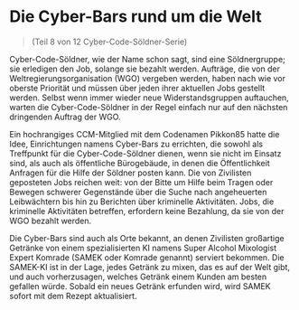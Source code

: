 # Die Cyber-Bars rund um die Welt
> (Teil 8 von 12 Cyber-Code-Söldner-Serie)

Cyber-Code-Söldner, wie der Name schon sagt, sind eine Söldnergruppe; sie erledigen den Job, solange sie bezahlt werden. Aufträge, die von der Weltregierungsorganisation (WGO) vergeben werden, haben nach wie vor oberste Priorität und müssen über jeden ihrer aktuellen Jobs gestellt werden. Selbst wenn immer wieder neue Widerstandsgruppen auftauchen, warten die Cyber-Code-Söldner in der Regel einfach nur auf den nächsten dringenden Auftrag der WGO.

Ein hochrangiges CCM-Mitglied mit dem Codenamen Pikkon85 hatte die Idee, Einrichtungen namens Cyber-Bars zu errichten, die sowohl als Treffpunkt für die Cyber-Code-Söldner dienen, wenn sie nicht im Einsatz sind, als auch als öffentliche Bürogebäude, in denen die Öffentlichkeit Anfragen für die Hilfe der Söldner posten kann. Die von Zivilisten geposteten Jobs reichen weit: von der Bitte um Hilfe beim Tragen oder Bewegen schwerer Gegenstände über die Suche nach angeheuerten Leibwächtern bis hin zu Berichten über kriminelle Aktivitäten. Jobs, die kriminelle Aktivitäten betreffen, erfordern keine Bezahlung, da sie von der WGO bezahlt werden.

Die Cyber-Bars sind auch als Orte bekannt, an denen Zivilisten großartige Getränke von einem spezialisierten KI namens Super Alcohol Mixologist Expert Komrade (SAMEK oder Komrade genannt) serviert bekommen. Die SAMEK-KI ist in der Lage, jedes Getränk zu mixen, das es auf der Welt gibt, und auch vorherzusagen, welches Getränk einem Kunden am besten gefallen würde. Sobald ein neues Getränk erfunden wird, wird SAMEK sofort mit dem Rezept aktualisiert.
